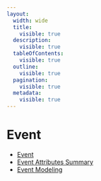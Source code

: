 ```yaml
---
layout:
  width: wide
  title:
    visible: true
  description:
    visible: true
  tableOfContents:
    visible: true
  outline:
    visible: true
  pagination:
    visible: true
  metadata:
    visible: true
---
```


# Event

- [Event](../event/event.md)
- [Event Attributes Summary](../event/event-attributes-summary.md)
- [Event Modeling](../event/event-modeling.md)
